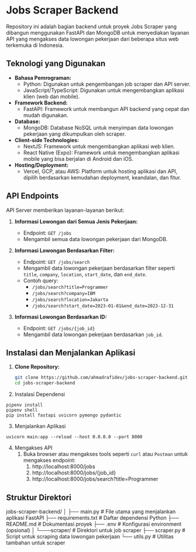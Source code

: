 # Jobs Scraper Backend

Repository ini adalah bagian backend untuk proyek Jobs Scraper yang dibangun menggunakan FastAPI dan MongoDB untuk menyediakan layanan API yang mengakses data lowongan pekerjaan dari beberapa situs web terkemuka di Indonesia.

## Teknologi yang Digunakan

- **Bahasa Pemrograman:**
  - Python: Digunakan untuk pengembangan job scraper dan API server.
  - JavaScript/TypeScript: Digunakan untuk mengembangkan aplikasi klien (web dan mobile).
- **Framework Backend:**
  - FastAPI: Framework untuk membangun API backend yang cepat dan mudah digunakan.
- **Database:**
  - MongoDB: Database NoSQL untuk menyimpan data lowongan pekerjaan yang dikumpulkan oleh scraper.
- **Client-side Technologies:**
  - NextJS: Framework untuk mengembangkan aplikasi web klien.
  - React Native (Expo): Framework untuk mengembangkan aplikasi mobile yang bisa berjalan di Android dan iOS.
- **Hosting/Deployment:**
  - Vercel, GCP, atau AWS: Platform untuk hosting aplikasi dan API, dipilih berdasarkan kemudahan deployment, keandalan, dan fitur.

## API Endpoints

API Server memberikan layanan-layanan berikut:

1. **Informasi Lowongan dari Semua Jenis Pekerjaan:**
   - Endpoint: `GET /jobs`
   - Mengambil semua data lowongan pekerjaan dari MongoDB.

2. **Informasi Lowongan Berdasarkan Filter:**
   - Endpoint: `GET /jobs/search`
   - Mengambil data lowongan pekerjaan berdasarkan filter seperti `title`, `company`, `location`, `start_date`, dan `end_date`.
   - Contoh query:
     - `/jobs/search?title=Programmer`
     - `/jobs/search?company=IBM`
     - `/jobs/search?location=Jakarta`
     - `/jobs/search?start_date=2023-01-01&end_date=2023-12-31`

3. **Informasi Lowongan Berdasarkan ID:**
   - Endpoint: `GET /jobs/{job_id}`
   - Mengambil data lowongan pekerjaan berdasarkan `job_id`.

## Instalasi dan Menjalankan Aplikasi

1. **Clone Repository:**
   ```sh
   git clone https://github.com/ahmadrafidev/jobs-scraper-backend.git
   cd jobs-scraper-backend
   ```

2. Instalasi Dependensi
  ```
  pipenv install
  pipenv shell
  pip install fastapi uvicorn pymongo pydantic
  ```

3. Menjalankan Aplikasi 
  ```
  uvicorn main:app --reload --host 0.0.0.0 --port 8000
  ```

4. Mengakses API
   1. Buka browser atau mengakses tools seperti `curl` atau `Postman` untuk mengakses endpoint:
      1. http://localhost:8000/jobs
      2. http://localhost:8000/jobs/{job_id}
      3. http://localhost:8000/jobs/search?title=Programmer

## Struktur Direktori

jobs-scraper-backend/
│
├── main.py                # File utama yang menjalankan aplikasi FastAPI
├── requirements.txt       # Daftar dependensi Python
├── README.md              # Dokumentasi proyek
├── .env                   # Konfigurasi environment (opsional)
│
└───scraper/               # Direktori untuk job scraper
    ├── scraper.py         # Script untuk scraping data lowongan pekerjaan
    └── utils.py           # Utilitas tambahan untuk scraper
